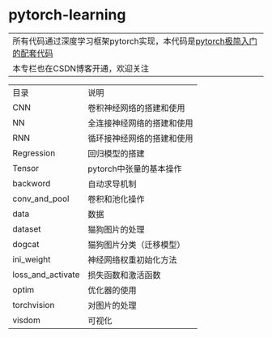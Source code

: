 # pytorch-learning
<table>
  <tr>
    <td>所有代码通过深度学习框架pytorch实现，本代码是<a href="https://learning.snssdk.com/feoffline/toutiao_wallet_bundles/toutiao_learning_wap/online/album_detail.html?content_id=6734625359678931204">pytorch极简入门的配套代码</a></td>
  </tr>
  <tr>
    <td>本专栏也在CSDN博客开通，欢迎关注<a href="https://blog.csdn.net/huanfeng_AI"/></td>
  </tr>
</table>
<table>
  <tr>
    <td>目录</td>
    <td>说明</td>
  </tr>
   <tr>
    <td>CNN</td>
    <td>卷积神经网络的搭建和使用</td>
  </tr>
    <tr>
    <td>NN</td>
    <td>全连接神经网络的搭建和使用</td>
  </tr>
   <tr>
    <td>RNN</td>
    <td>循环接神经网络的搭建和使用</td>
  </tr>
  <tr>
    <td>Regression</td>
    <td>回归模型的搭建</td>
  </tr>
   <tr>
    <td>Tensor</td>
    <td>pytorch中张量的基本操作</td>
  </tr>
    <tr>
    <td>backword</td>
    <td>自动求导机制</td>
  </tr>
   <tr>
    <td>conv_and_pool</td>
    <td>卷积和池化操作</td>
  </tr>
   <tr>
    <td>data</td>
    <td>数据</td>
  </tr>
     <tr>
    <td>dataset</td>
    <td>猫狗图片的处理</td>
  </tr>
      <tr>
    <td>dogcat</td>
    <td>猫狗图片分类（迁移模型）</td>
  </tr>
  <tr>
    <td>ini_weight</td>
    <td>神经网络权重初始化方法</td>
  </tr>
   <tr>
    <td>loss_and_activate</td>
    <td>损失函数和激活函数</td>
  </tr>
  <tr>
    <td>optim</td>
    <td>优化器的使用</td>
  </tr>
    <tr>
    <td>torchvision</td>
    <td>对图片的处理</td>
  </tr>
  <tr>
    <td>visdom</td>
    <td>可视化</td>
  </tr>    
</table>
